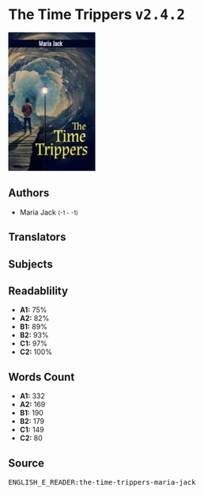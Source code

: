 # The Time Trippers <kbd>v2.4.2</kbd>

![](./cover.medium.jpg "")

## Authors


 - Maria Jack <small>(-1 - -1)</small>

## Translators



## Subjects



## Readablility


 - **A1:** 75%
 - **A2:** 82%
 - **B1:** 89%
 - **B2:** 93%
 - **C1:** 97%
 - **C2:** 100%

## Words Count


 - **A1:** 332
 - **A2:** 169
 - **B1:** 190
 - **B2:** 179
 - **C1:** 149
 - **C2:** 80

## Source


<kbd>ENGLISH_E_READER:the-time-trippers-maria-jack</kbd>
